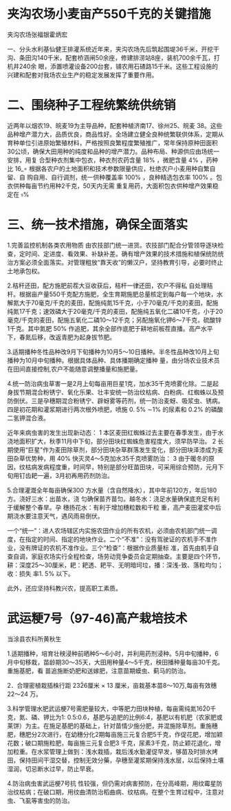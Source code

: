 # 夹沟农场小麦亩产550千克的关键措施

夹沟农场张福银霍炳宏

一、分头水利基仙健王排灌系统近年来，夹沟农场先后筑起围堤36千米，开挖干沟、条田沟140千米，配套桥涵闸50余座，修建排涝站8座，装机700余千瓦，打机井240余 眼，添置喷灌设备200台套，铺农用石碴路15千米。这些工程设施的兴建和配套对我场农业生产的稳定发展发挥了重要作用。

# 二、围绕种子工程统繁统供统销

近两年以烟农19、皖麦19为主导品种，配套种植济南17、徐州25、皖麦 38。这些品种增产潜力大，品质优良，商品性好。全场建立健全良种统繁联供体系，定期从育种单位引进原始繁殖材料，严格按照良繁程度繁殖推广，常年保持原种田面积30公顷，确保大田用种的纯度和品种的增产潜力。品种布局、种源供应由场统一安排，用复 合型种衣剂集中包衣，种衣剂农药含量 18% ，微肥含量 4% ，药种比 16_∘ 根据各农户的土地面积和技术参数限量供应，杜绝农户小麦用种自繁自留、自 购自用、自行调剂，统一供种覆盖率 100% ，良种精选包衣率 100% 。包衣供种每亩节约用种2千克，50天内无需 重复用药，大面积包衣供种增产效果稳定在 𝔰%

# 三、统一技术措施，确保全面落实

1.完善监控机制各类农用物质 由农技部门统一进货。农技部门配合分管领导逐块检查，定时间、定进度、看效果、补缺补差。确有增产效果的技术措施和植保统防统治方案必须全面落实。对管理粗放“靠天收”的懒汉户，坚持教育引导，必要时终止土地承包权。

2.秸秆还田，配方施肥前茬大豆收获后，秸杆一律还田，农户不得私 自处理秸杆。根据亩产量550千克配方施肥，全生育期施肥总量核定到每户每一个地块，水解氮大于70毫克/千克的麦田，配施纯氮15千克，小于70毫克/千克的麦田，配施纯氮17千克；速效磷大于20毫克/千克的麦田，配施纯五氧化二磷10千克，小于20毫克/千克的麦田，配施五氧化二磷10～12千克；另配施氧化钾6～7千克，硫酸锌1千克。其中氮肥 50% 作追肥，其余全部作底肥于耕地前板茬直播。高产水平下，春氮后移，改返青肥为起身拔节肥。

3.适期播种冬性品种改9月下旬播种为10月5～10日播种。半冬性品种改10月上旬播种为10月中旬播种。根据具体品种、具体播期确定播种 量，由分场农业技术员在田间直接控制,农户不能随意调整播量和施肥量。

4.统一防治病虫草害一是2月上旬每亩用巨星1克，加水35千克喷雾化除。二是起身拔节期混合粉锈宁、氧化乐果、壮丰安统一防治纹枯病、白粉病、红蜘蛛以及预防倒伏。三是孕穗期混合粉锈宁、辟蚜雾等药剂，统一防治麦蚜、吸浆虫、锈病。四是初花期和灌浆期进行两次根外喷肥，喷施 0. 5% ∼1% 的尿素和 0.2% 的磷酸二氢钾混合液。

近年来病虫害的发生出现新动态： 1 本区麦田红蜘蛛过去主要在春季发生，由于水浇地面积扩大，秋季11月中下旬，部分田块红蜘蛛危害程度大，须早防早治。 2 长期使用“巨星"作为麦田除草剂，部分田块杂草群落发生变化，部分田块泽漆成为麦田杂草优势种，用 40% 快灭灵4～5克加水35千克喷雾防治： 3 由于暖冬的原因，纹枯病发病程度重，时间早，特别是部分旺苗田块，可采用综合预防，元月下旬用钉齿耙一遍，3月初再用药剂防治。

5.合理灌溉全年每亩确保300 方水量（含自然降水），其中年前120方，年后180方。浇好三水：出苗水，浇 匀确保苗齐苗匀。越冬水：浇足水量确保底充足有利于缓解整个春旱。孕 穗扬花水：有利于增加穗粒数和千粒 重，高产麦田灌浆中后期浇水要注意天气，遇风雨易倒伏。

一个“统一”：进人农场辖区内实施农田作业的所有农机，必须由农机部门统一调度，在指定的时间、指定的地块作业。二个“不准”：没有驾驶证的农机手不准作业，没有牌证的农机不准作业。三个“检查”：根据作业质量标 准，首先由机手自查自调，家庭农场实行全程检查，场劳动竞争委员会定期抽查。主要是四个环节，耕：深度25～30厘米，耙：耙透、耙平、无明暗坷垃，播：深浅-致、落粒均匀；收：损失 率1. 5% 以下。

此外，还应坚持科教兴农，提高职工素质。

# 武运粳7号（97-46)高产栽培技术

当涂县农科所黄秋生

1.适期播种，培育壮秧浸种前晒种5～6小时，并利用药剂浸种。5月中旬播种，6月中旬移栽，苗龄期30～35天，大田用种量4～5千克，秧田播种量每亩30千克。重施基肥，看 苗追施断奶肥和送嫁肥，注意苗期蟆虫、蓟马的防治。

2．合理密植栽插株行距 232̃6厘米 × 13 厘米，亩栽基本苗8～10万,每亩有效穗22～24 万。

3.科学管理水肥武运梗7号需肥量较大，中等肥力田块种植，每亩需纯氮162̃0千克，氮、磷、钾比为1: 0.5:0.6，基肥与追肥的比例6:4，基肥以有机肥（农家肥或莱饼）为主。在施足基肥的基础上，针对苗情少施分肥，并混施除草剂。重施穗肥，穗肥分2次进行，在幼穗分化2期每亩施三元复合肥5千克，作促花肥，增加颖花数；破口期施粒肥，每亩施三元复合肥3 千克，尿素3千克，防止颖花退化，增加粒重。在水浆管理上做到：浅水栽插，栽后浅水勤灌促早发，够苗及时排水烤田，保持田间干湿交替，控制无效分藥，孕穗至灌浆期保持浅水层，以后保持土壤湿润，切忌断水过早，防止早衰。

4.防治病虫害武运梗7号抗 性较强，但仍需对病害预防，在分高峰期，用纹霉星防治纹枯病；在破口期，用纹曲清防治稻曲病、纹枯病。在整个生育过程中，注意对虫、飞虱等害虫的防治。